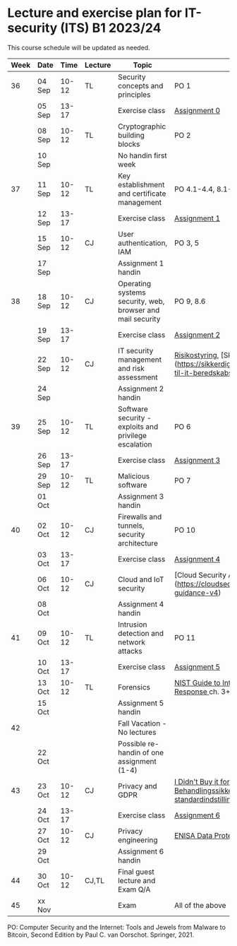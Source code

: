 # Lecture and exercise plan for IT-security (ITS) B1 2023/24

This course schedule will be updated as needed.

| Week | Date   | Time             | Lecture | Topic                                                     | Material|
| ---- | ----   | -----            | ------- | -----                                                     | --------|
| 36   | 04 Sep | 10-12            | TL      | Security concepts and principles                          | PO 1
|      | 05 Sep | 13-17            |         | Exercise class                                            | [Assignment 0](assignments/assignment0.md)
|      | 08 Sep | 10-12            | TL      | Cryptographic building blocks                             | PO 2
|      | 10 Sep |                  |         | No handin first week                                      | 
| 37   | 11 Sep | 10-12            | TL      | Key establishment and certificate management              | PO 4.1-4.4, 8.1-8.5
|      | 12 Sep | 13-17            |         | Exercise class                                            | [Assignment 1](assignments/assignment1.md)
|      | 15 Sep | 10-12            | CJ      | User authentication, IAM                                  | PO 3, 5
|      | 17 Sep |                  |         | Assignment 1 handin                                       | 
| 38   | 18 Sep | 10-12            | CJ      | Operating systems security, web, browser and mail security| PO 9, 8.6
|      | 19 Sep | 13-17            |         | Exercise class                                            | [Assignment 2](assignments/assignment2.md)
|      | 22 Sep | 10-12            | CJ      | IT security management and risk assessment 		         | [Risikostyring](https://sikkerdigital.dk/media/6835/vejledning_til_risikostyring-_nden_for_informationssikkerhed_2020.pdf), [Skabelon til beredskabspolitik] (https://sikkerdigital.dk/Media/637787961326953184/skabelon-til-it-beredskabspolitik-2022.docx) 
|      | 24 Sep |                  |         | Assignment 2 handin                                       | 
| 39   | 25 Sep | 10-12            | TL      | Software security - exploits and privilege escalation     | PO 6
|      | 26 Sep | 13-17            |         | Exercise class                                            | [Assignment 3](assignments/assignment3.md)
|      | 29 Sep | 10-12            | TL      | Malicious software                                        | PO 7
|      | 01 Oct |                  |         | Assignment 3 handin                                       | 
| 40   | 02 Oct | 10-12            | CJ      | Firewalls and tunnels, security architecture              | PO 10
|      | 03 Oct | 13-17            |         | Exercise class                                            | [Assignment 4](assignments/assignment4.md)
|      | 06 Oct | 10-12            | CJ      | Cloud and IoT security                                    | [Cloud Security Alliance pp.8-35] (https://cloudsecurityalliance.org/download/artifacts/security-guidance-v4)
|      | 08 Oct |                  |         | Assignment 4 handin                                       | 
| 41   | 09 Oct | 10-12            | TL      | Intrusion detection and network attacks                   | PO 11
|      | 10 Oct | 13-17            |         | Exercise class                                            | [Assignment 5](assignments/assignment5.md)
|      | 13 Oct | 10-12            | TL      | Forensics                                                 | [NIST Guide to Integrating Forensic Techniques into Incident Response ](https://nvlpubs.nist.gov/nistpubs/legacy/sp/nistspecialpublication800-86.pdf) ch. 3+4
|      | 15 Oct |                  |         | Assignment 5 handin                                       | 
| 42   |        |                  |         | Fall Vacation - No lectures                               |
|      | 22 Oct |                  |         | Possible re-handin of one assignment (1-4)                |
| 43   | 23 Oct | 10-12            | CJ      | Privacy and GDPR				                             | [I Didn't Buy it for Myself, Cranor](http://lorrie.cranor.org/pubs/personalization-privacy.pdf) og [Datatilsynet: Behandlingssikkerhed og databeskyttelse gennem design og standardindstillinger, del II](https://www.datatilsynet.dk/Media/637689328983143992/Behandlingssikkerhed%20og%20databeskyttelse%20gennem%20design%20og%20standardindstillinger_2018.pdf)
|      | 24 Oct | 13-17            |         | Exercise class                                            | [Assignment 6](assignments/assignment6.md)
|      | 27 Oct | 10-12            | CJ      | Privacy engineering                                       | [ENISA Data Protection Engineering](https://www.enisa.europa.eu/publications/data-protection-engineering/@@download/fullReport)
|      | 29 Oct |                  |         | Assignment 6 handin                                       | 
| 44   | 30 Oct | 10-12            | CJ,TL   | Final guest lecture and Exam Q/A                          | 
| 45   | xx Nov |                  |         | Exam                                                      | All of the above

PO: Computer Security and the Internet: Tools and Jewels from Malware to Bitcoin, Second Edition by Paul C. van Oorschot. Springer, 2021.
